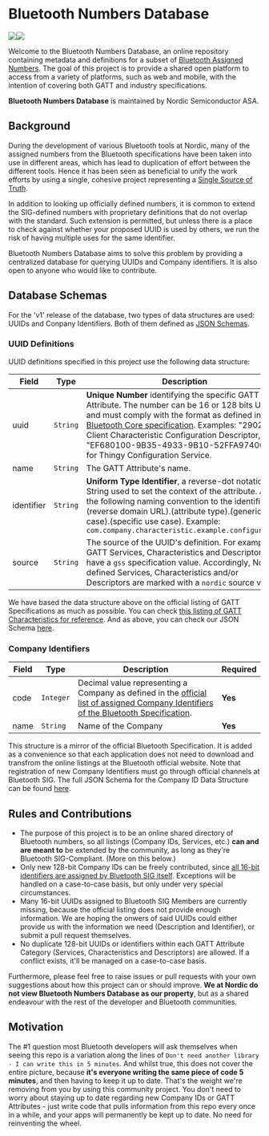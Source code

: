 # Bluetooth Numbers Database
![](https://github.com/NordicSemiconductor/bluetooth-uuid-database/workflows/Verify%20JSON%20Schemas/badge.svg)![](https://github.com/NordicSemiconductor/bluetooth-uuid-database/workflows/Check%20No%20Duplicates/badge.svg)

Welcome to the Bluetooth Numbers Database, an online repository containing metadata and definitions for a subset of [Bluetooth Assigned Numbers](https://www.bluetooth.com/specifications/assigned-numbers/). The goal of this project is to provide a shared open platform to access from a variety of platforms, such as web and mobile, with the intention of covering both GATT and industry specifications.

**Bluetooth Numbers Database** is maintained by Nordic Semiconductor ASA.

## Background

During the development of various Bluetooth tools at Nordic, many of the assigned numbers from the Bluetooth specifications have been taken into use in different areas, which has lead to duplication of effort between the different tools. Hence it has been seen as beneficial to unify the work efforts by using a single, cohesive project representing a [Single Source of Truth](https://en.wikipedia.org/wiki/Single_source_of_truth).

In addition to looking up officially defined numbers, it is common to extend the SIG-defined numbers with proprietary definitions that do not overlap with the standard. Such extension is permitted, but unless there is a place to check against whether your proposed UUID is used by others, we run the risk of having multiple uses for the same identifier.

Bluetooth Numbers Database aims to solve this problem by providing a centralized database for querying UUIDs and Company identifiers. It is also open to anyone who would like to contribute.

## Database Schemas

For the 'v1' release of the database, two types of data structures are used: UUIDs and Conpany Identifiers. Both of them defined as [JSON Schemas](http://json-schema.org/learn/getting-started-step-by-step.html).

### UUID Definitions
UUID definitions specified in this project use the following data structure:

| Field | Type | Description | Required |
| ------|------|----------| --- |
| uuid | `String` | **Unique Number** identifying the specific GATT Attribute. The number can be 16 or 128 bits UUID, and must comply with the format as defined in the [Bluetooth Core specification](https://www.bluetooth.com/specifications/bluetooth-core-specification/). Examples: "2902" for Client Characteristic Configuration Descriptor, "EF680100-9B35-4933-9B10-52FFA9740042" for Thingy Configuration Service.  | **Yes** |
| name | `String` | The GATT Attribute's name. | **Yes** |
| identifier | `String` | **Uniform Type Identifier**, a reverse-dot notation String used to set the context of the attribute. Apply the following naming convention to the identifier: (reverse domain URL).(attribute type).(generic use case).(specific use case). Example: `com.company.characteristic.example.configuration` | **Yes** |
| source | `String` | The source of the UUID's definition. For example: all GATT Services, Characteristics and Descriptors have a `gss` specification value. Accordingly, Nordic-defined Services, Characteristics and/or Descriptors are marked with a `nordic` source value. | **Yes** |

We have based the data structure above on the official listing of GATT Specifications as much as possible. You can check  [this listing of GATT Characteristics for reference](https://www.bluetooth.com/specifications/gatt/characteristics/). And as above, you can check our JSON Schema [here](https://github.com/NordicSemiconductor/bluetooth-uuid-database/blob/master/v1/gatt_schema.json).

### Company Identifiers

| Field | Type | Description | Required |
| ------|------|----------| --- |
| code  | `Integer` | Decimal value representing a Company as defined in the [official list of assigned Company Identifiers of the Bluetooth Specification](https://www.bluetooth.com/specifications/assigned-numbers/company-identifiers/). | **Yes** |
| name | `String` | Name of the Company | **Yes** |

This structure is a mirror of the official Bluetooth Specification. It is added as a convenience so that each application does not need to download and transfrom the online listings at the Bluetooth official website. Note that registration of new Company Identifiers must go through official channels at Bluetooth SIG.
The full JSON Schema for the Company ID Data Structure can be found [here](https://github.com/NordicSemiconductor/bluetooth-uuid-database/blob/master/v1/company_schema.json).

## Rules and Contributions

* The purpose of this project is to be an online shared directory of Bluetooth numbers, so all listings (Company IDs, Services, etc.) **can and are meant to** be extended by the community, as long as they're Bluetooth SIG-Compliant. (More on this below.)
* Only new 128-bit Company IDs can be freely contributed, since [all 16-bit identifiers are assigned by Bluetooth SIG itself](https://www.bluetooth.com/specifications/assigned-numbers/16-bit-uuids-for-members/). Exceptions will be handled on a case-to-case basis, but only under very special circumstances.
* Many 16-bit UUIDs assigned to Bluetooth SIG Members are currently missing, because the official listing does not provide enough information. We are hoping the onwers of said UUIDs could either provide us with the information we need (Description and Identifier), or submit a pull request themselves.
* No duplicate 128-bit UUIDs or identifiers within each GATT Attribute Category (Services, Characteristics and Descriptors) are allowed. If a conflict exists, it'll be managed on a case-to-case basis.

Furthermore, please feel free to raise issues or pull requests with your own suggestions about how this project can or should improve. **We at Nordic do not view Bluetooth Numbers Database as our property**, but as a shared endeavour with the rest of the developer and Bluetooth communities. 

## Motivation

The #1 question most Bluetooth developers will ask themselves when seeing this repo is a variation along the lines of `Don't need another library - I can write this in 5 minutes`. And whilst true, this does not cover the entire picture, because **it's everyone writing the same piece of code 5 minutes**, and then having to keep it up to date. That's the weight we're removing from you by using this community project. You don't need to worry about staying up to date regarding new Company IDs or GATT Attributes - just write code that pulls information from this repo every once in a while, and your apps will permanently be kept up to date. No need for reinventing the wheel.
